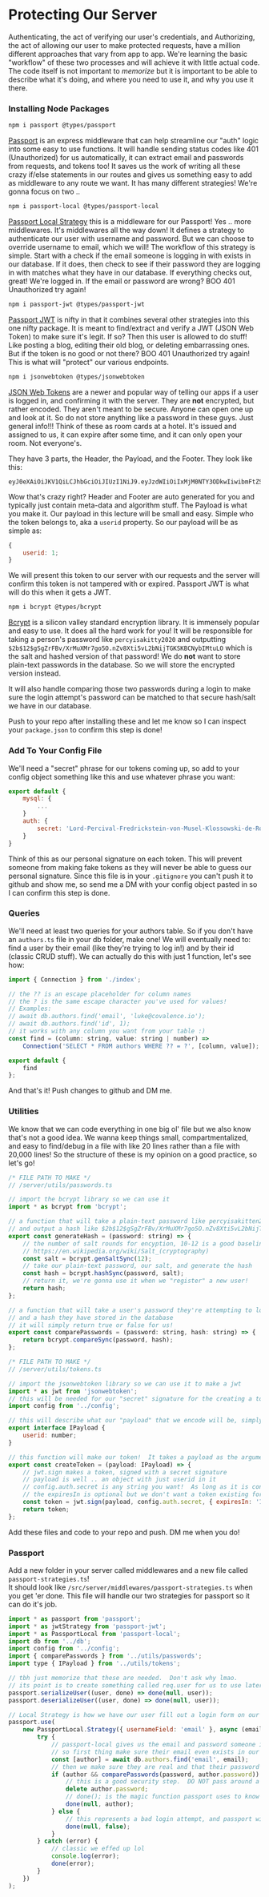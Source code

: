 # Protecting Our Server

Authenticating, the act of verifying our user's credentials, and Authorizing, the act of allowing our user to make protected requests, have a million different approaches that vary from app to app. We're learning the basic "workflow" of these two processes and will achieve it with little actual code. The code itself is not important to _memorize_ but it is important to be able to describe what it's doing, and where you need to use it, and why you use it there.

### Installing Node Packages

```bash
npm i passport @types/passport
```

[Passport](http://www.passportjs.org/) is an express middleware that can help streamline our "auth" logic into some easy to use functions. It will handle sending status codes like 401 (Unauthorized) for us automatically, it can extract email and passwords from requests, and tokens too! It saves us the work of writing all these crazy if/else statements in our routes and gives us something easy to add as middleware to any route we want. It has many different strategies! We're gonna focus on two ..
<br />

```bash
npm i passport-local @types/passport-local
```

[Passport Local Strategy](http://www.passportjs.org/packages/passport-local/) this is a middleware for our Passport! Yes .. more middlewares. It's middlewares all the way down! It defines a strategy to authenticate our user with username and password. But we can choose to override username to email, which we will! The workflow of this strategy is simple. Start with a check if the email someone is logging in with exists in our database. If it does, then check to see if their password they are logging in with matches what they have in our database. If everything checks out, great! We're logged in. If the email or password are wrong? BOO 401 Unauthorized try again!
<br />

```bash
npm i passport-jwt @types/passport-jwt
```

[Passport JWT](http://www.passportjs.org/packages/passport-jwt/) is nifty in that it combines several other strategies into this one nifty package. It is meant to find/extract and verify a JWT (JSON Web Token) to make sure it's legit. If so? Then this user is allowed to do stuff! Like posting a blog, editing their old blog, or deleting embarrassing ones. But if the token is no good or not there? BOO 401 Unauthorized try again! This is what will "protect" our various endpoints.
<br />

```bash
npm i jsonwebtoken @types/jsonwebtoken
```

[JSON Web Tokens](https://www.jsonwebtoken.io/) are a newer and popular way of telling our apps if a user is logged in, and confirming it with the server. They are **not** encrypted, but rather encoded. They aren't meant to be secure. Anyone can open one up and look at it. So do not store anything like a password in these guys. Just general info!!! Think of these as room cards at a hotel. It's issued and assigned to us, it can expire after some time, and it can only open your room. Not everyone's.

They have 3 parts, the Header, the Payload, and the Footer. They look like this:

```
eyJ0eXAiOiJKV1QiLCJhbGciOiJIUzI1NiJ9.eyJzdWIiOiIxMjM0NTY3ODkwIiwibmFtZSI6IkpvaG4gRG9lIiwiYWRtaW4iOnRydWUsImp0aSI6ImZmYWVjNTE4LTFlZjgtNGViZS04NTExLTVkNjRkOWIwY2Q5NSIsImlhdCI6MTU5ODAzMjQ5MywiZXhwIjoxNTk4MDM2MDkzfQ.LLmYQ8u9AqfhklNQy0aGGIRCehjDbg8vCaJXJ3gm5YI
```

Wow that's crazy right? Header and Footer are auto generated for you and typically just contain meta-data and algorithm stuff. The Payload is what you make it. Our payload in this lecture will be small and easy. Simple who the token belongs to, aka a `userid` property. So our payload will be as simple as:

```js
{
	userid: 1;
}
```

We will present this token to our server with our requests and the server will confirm this token is not tampered with or expired. Passport JWT is what will do this when it gets a JWT.
<br />

```bash
npm i bcrypt @types/bcrypt
```

[Bcrypt](https://www.npmjs.com/package/bcrypt) is a silicon valley standard encryption library. It is immensely popular and easy to use. It does all the hard work for you! It will be responsible for taking a person's password like `percyisakitty2020` and outputting `$2b$12$gSgZrFBv/XrMuXMr7go5O.nZv8Xti5vL2bNijTGKSKBCNybIMtuLO` which is the salt and hashed version of that password! We do **not** want to store plain-text passwords in the database. So we will store the encrypted version instead.

It will also handle comparing those two passwords during a login to make sure the login attempt's password can be matched to that secure hash/salt we have in our database.

Push to your repo after installing these and let me know so I can inspect your `package.json` to confirm this step is done!

### Add To Your Config File

We'll need a "secret" phrase for our tokens coming up, so add to your config object something like this and use whatever phrase you want:

```js
export default {
	mysql: {
		...
	}
	auth: {
		secret: 'Lord-Percival-Fredrickstein-von-Musel-Klossowski-de-Rolo-III'
	}
}
```

Think of this as our personal signature on each token. This will prevent someone from making fake tokens as they will never be able to guess our personal signature. Since this file is in your `.gitignore` you can't push it to github and show me, so send me a DM with your config object pasted in so I can confirm this step is done.

### Queries

We'll need at least two queries for your authors table. So if you don't have an `authors.ts` file in your db folder, make one! We will eventually need to: find a user by their email (like they're trying to log in!) and by their id (classic CRUD stuff). We can actually do this with just 1 function, let's see how:

```js
import { Connection } from './index';

// the ?? is an escape placeholder for column names
// the ? is the same escape character you've used for values!
// Examples:
// await db.authors.find('email', 'luke@covalence.io');
// await db.authors.find('id', 1);
// it works with any column you want from your table :)
const find = (column: string, value: string | number) =>
	Connection('SELECT * FROM authors WHERE ?? = ?', [column, value]);

export default {
	find
};
```

And that's it! Push changes to github and DM me.

### Utilities

We know that we can code everything in one big ol' file but we also know that's not a good idea. We wanna keep things small, compartmentalized, and easy to find/debug in a file with like 20 lines rather than a file with 20,000 lines! So the structure of these is my opinion on a good practice, so let's go!

```js
/* FILE PATH TO MAKE */
// /server/utils/passwords.ts

// import the bcrypt library so we can use it
import * as bcrypt from 'bcrypt';

// a function that will take a plain-text password like percyisakitten2020
// and output a hash like $2b$12$gSgZrFBv/XrMuXMr7go5O.nZv8Xti5vL2bNijTGKSKBCNybIMtuLO
export const generateHash = (password: string) => {
	// the number of salt rounds for encyption, 10-12 is a good baseline
	// https://en.wikipedia.org/wiki/Salt_(cryptography)
	const salt = bcrypt.genSaltSync(12);
	// take our plain-text password, our salt, and generate the hash
	const hash = bcrypt.hashSync(password, salt);
	// return it, we're gonna use it when we "register" a new user!
	return hash;
};

// a function that will take a user's password they're attempting to log in with
// and a hash they have stored in the database
// it will simply return true or false for us!
export const comparePasswords = (password: string, hash: string) => {
	return bcrypt.compareSync(password, hash);
};
```

```js
/* FILE PATH TO MAKE */
// /server/utils/tokens.ts

// import the jsonwebtoken library so we can use it to make a jwt
import * as jwt from 'jsonwebtoken';
// this will be needed for our "secret" signature for the creating a token :)
import config from '../config';

// this will describe what our "payload" that we encode will be, simply who this token belongs to
export interface IPayload {
	userid: number;
}

// this function will make our token!  It takes a payload as the argument
export const createToken = (payload: IPayload) => {
	// jwt.sign makes a token, signed with a secret signature
	// payload is well .. an object with just userid in it
	// config.auth.secret is any string you want!  As long as it is consistent and HIDDEN FROM GITHUB
	// the expiresIn is optional but we don't want a token existing forever, so we choose to expire it in 15 days
	const token = jwt.sign(payload, config.auth.secret, { expiresIn: '15d' });
	return token;
};
```

Add these files and code to your repo and push. DM me when you do!

### Passport

Add a new folder in your server called middlewares and a new file called `passport-strategies.ts`!  
It should look like `/src/server/middlewares/passport-strategies.ts` when you get 'er done. This file will handle our two strategies for passport so it can do it's job.

```js
import * as passport from 'passport';
import * as jwtStrategy from 'passport-jwt';
import * as PassportLocal from 'passport-local';
import db from '../db';
import config from '../config';
import { comparePasswords } from '../utils/passwords';
import type { IPayload } from '../utils/tokens';

// tbh just memorize that these are needed.  Don't ask why lmao.
// its point is to create something called req.user for us to use later
passport.serializeUser((user, done) => done(null, user));
passport.deserializeUser((user, done) => done(null, user));

// Local Strategy is how we have our user fill out a login form on our app, and how we check their credentials in our own database.  It defaults to username and we override it to use email instead
passport.use(
	new PassportLocal.Strategy({ usernameField: 'email' }, async (email, password, done) => {
		try {
			// passport-local gives us the email and password someone is trying to login with
			// so first thing make sure their email even exists in our db, find it!
			const [author] = await db.authors.find('email', email);
			// then we make sure they are real and that their password they're tring to login with matches what we store in our database
			if (author && comparePasswords(password, author.password)) {
				// this is a good security step.  DO NOT pass around a user's password anymore than where you need it
				delete author.password;
				// done(); is the magic function passport uses to know this strategy is well .. done running!
				done(null, author);
			} else {
				// this represents a bad login attempt, and passport will auto send a response for you of 401 Unauthorized, how cool is that!
				done(null, false);
			}
		} catch (error) {
			// classic we effed up lol
			console.log(error);
			done(error);
		}
	})
);
```
